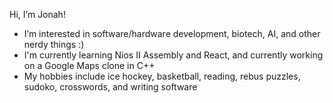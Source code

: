 Hi, I’m Jonah!
- I’m interested in software/hardware development, biotech, AI, and other nerdy things :)
- I'm currently learning Nios II Assembly and React, and currently working on a Google Maps clone in C++
- My hobbies include ice hockey, basketball, reading, rebus puzzles, sudoko, crosswords, and writing software

<!---
jonahdiamond/jonahdiamond is a ✨ special ✨ repository because its `README.md` (this file) appears on your GitHub profile.
You can click the Preview link to take a look at your changes.
--->
